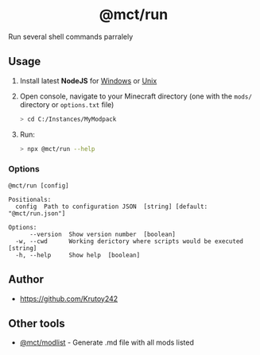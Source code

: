<h1 align="center">@mct/run</h1>

Run several shell commands parralely

<!-- extended_desc --><!-- /extended_desc -->

## Usage

1. Install latest **NodeJS** for [Windows](https://nodejs.org/en/download/current/) or [Unix](https://nodejs.org/en/download/package-manager/)

2. Open console, navigate to your Minecraft directory (one with the `mods/` directory or `options.txt` file)
   ```sh
   > cd C:/Instances/MyModpack
   ```

3. Run:
    ```sh
    > npx @mct/run --help
    ```

### Options

```shell
@mct/run [config]

Positionals:
  config  Path to configuration JSON  [string] [default: "@mct/run.json"]

Options:
      --version  Show version number  [boolean]
  -w, --cwd      Working derictory where scripts would be executed  [string]
  -h, --help     Show help  [boolean]
```

## Author

* https://github.com/Krutoy242

## Other tools


* [@mct/modlist](https://github.com/Krutoy242/mc-tools/tree/master/packages/modlist) - Generate .md file with all mods listed
